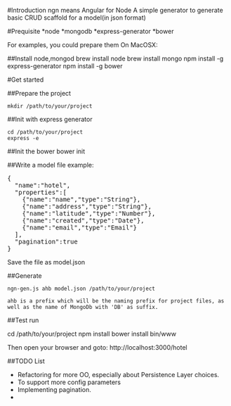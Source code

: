 #Introduction
    ngn means Angular for Node
    A simple generator to generate basic CRUD scaffold for a model(in json format)

#Prequisite
*node
*mongodb
*express-generator
*bower

For examples, you could prepare them On MacOSX:

##Install node,mongod
    brew install node
    brew install mongo
    npm install -g express-generator
    npm install -g bower

#Get started

##Prepare the project

    mkdir /path/to/your/project

##Init with express generator
    
    cd /path/to/your/project
    express -e
##Init the bower 
    bower init


##Write a model file
example:
<pre>
{
  "name":"hotel",
  "properties":[
    {"name":"name","type":"String"},
    {"name":"address","type":"String"},
    {"name":"latitude","type":"Number"},
    {"name":"created","type":"Date"},
    {"name":"email","type":"Email"}
  ],
  "pagination":true
}
</pre>

Save the file as model.json

##Generate 

    ngn-gen.js ahb model.json /path/to/your/project

    ahb is a prefix which will be the naming prefix for project files, as well as the name of MongoDb with 'DB' as suffix.

##Test run

cd /path/to/your/project
npm install
bower install
bin/www

Then open your browser and goto: http://localhost:3000/hotel


##TODO List
* Refactoring for more OO, especially about Persistence Layer choices.
* To support more config parameters
* Implementing pagination.
*




